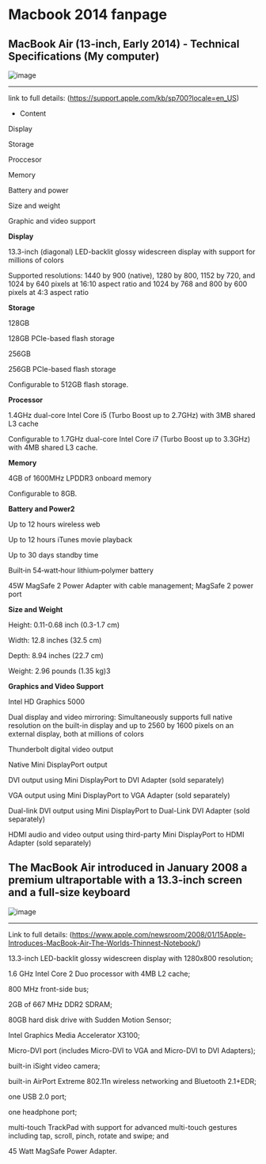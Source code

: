 # Macbook 2014 fanpage

## MacBook Air (13-inch, Early 2014) - Technical Specifications (My computer)


![image](https://github.com/PeterKildani/computer-comparison/assets/156055205/c86febbc-edc8-4b2f-91b9-1e5d719c0c71)

***




link to full details: (https://support.apple.com/kb/sp700?locale=en_US) 


* Content 

Display

Storage

Proccesor

Memory

Battery and power

Size and weight

Graphic and video support





**Display**

13.3-inch (diagonal) LED-backlit glossy widescreen display with support for millions of colors

Supported resolutions: 1440 by 900 (native), 1280 by 800, 1152 by 720, and 1024 by 640 pixels at 16:10 aspect ratio and 1024 by 768 and 800 by 600 pixels at 4:3 aspect ratio


**Storage**

128GB

128GB PCIe-based flash storage

256GB

256GB PCIe-based flash storage

Configurable to 512GB flash storage.


**Processor**

1.4GHz dual-core Intel Core i5 (Turbo Boost up to 2.7GHz) with 3MB shared L3 cache

Configurable to 1.7GHz dual-core Intel Core i7 (Turbo Boost up to 3.3GHz) with 4MB shared L3 cache.


**Memory**

4GB of 1600MHz LPDDR3 onboard memory

Configurable to 8GB.



**Battery and Power2**

Up to 12 hours wireless web

Up to 12 hours iTunes movie playback

Up to 30 days standby time

Built‑in 54‑watt‑hour lithium‑polymer battery

45W MagSafe 2 Power Adapter with cable management; MagSafe 2 power port


**Size and Weight**

Height: 0.11-0.68 inch (0.3-1.7 cm)

Width: 12.8 inches (32.5 cm)

Depth: 8.94 inches (22.7 cm)

Weight: 2.96 pounds (1.35 kg)3

**Graphics and Video Support**

Intel HD Graphics 5000

Dual display and video mirroring: Simultaneously supports full native resolution on the built-in display and up to 2560 by 1600 pixels on an external display, both at millions of 
colors

Thunderbolt digital video output

Native Mini DisplayPort output

DVI output using Mini DisplayPort to DVI Adapter (sold separately)

VGA output using Mini DisplayPort to VGA Adapter (sold separately)

Dual-link DVI output using Mini DisplayPort to Dual-Link DVI Adapter (sold separately)

HDMI audio and video output using third-party Mini DisplayPort to HDMI Adapter (sold separately)


## The MacBook Air introduced in January 2008 a premium ultraportable with a 13.3-inch screen and a full-size keyboard


![image](https://github.com/PeterKildani/computer-comparison/assets/156055205/39672015-bb21-4819-8d64-27fe085c5761)


***

Link to full details: (https://www.apple.com/newsroom/2008/01/15Apple-Introduces-MacBook-Air-The-Worlds-Thinnest-Notebook/)

13.3-inch LED-backlit glossy widescreen display with 1280x800 resolution;


1.6 GHz Intel Core 2 Duo processor with 4MB L2 cache;

800 MHz front-side bus;

2GB of 667 MHz DDR2 SDRAM;

80GB hard disk drive with Sudden Motion Sensor;

Intel Graphics Media Accelerator X3100;

Micro-DVI port (includes Micro-DVI to VGA and Micro-DVI to DVI Adapters);

built-in iSight video camera;

built-in AirPort Extreme 802.11n wireless networking and Bluetooth 2.1+EDR;

one USB 2.0 port;

one headphone port;

multi-touch TrackPad with support for advanced multi-touch gestures including tap, scroll, pinch, rotate and swipe; and

45 Watt MagSafe Power Adapter.




